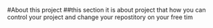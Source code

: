 #About this project
##this section it is about project that how you can control your project and change your repostitory on your free tim